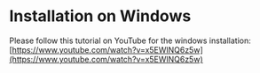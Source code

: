 # Installation on Windows

Please follow this tutorial on YouTube for the windows installation:
[https://www.youtube.com/watch?v=x5EWlNQ6z5w](https://www.youtube.com/watch?v=x5EWlNQ6z5w) 